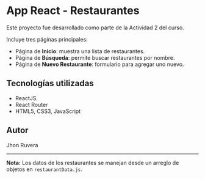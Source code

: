 # App React - Restaurantes

Este proyecto fue desarrollado como parte de la Actividad 2 del curso.

Incluye tres páginas principales:
- Página de **Inicio**: muestra una lista de restaurantes.
- Página de **Búsqueda**: permite buscar restaurantes por nombre.
- Página de **Nuevo Restaurante**: formulario para agregar uno nuevo.

## Tecnologías utilizadas
- ReactJS
- React Router
- HTML5, CSS3, JavaScript

## Autor
Jhon Ruvera

---

**Nota:** Los datos de los restaurantes se manejan desde un arreglo de objetos en `restaurantData.js`.

